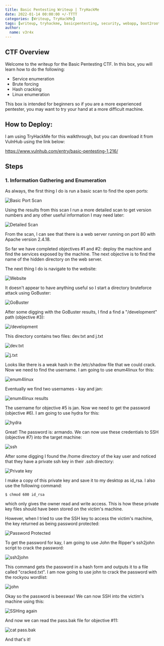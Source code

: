 ```yaml
---
title: Basic Pentesting Writeup | TryHackMe
date: 2022-01-14 00:00:00 +/-TTTT
categories: [Writeup, TryHackMe]
tags: [writeup, tryhackme, basicpentesting, security, webapp, boot2root, cracking,beginner]
author:
  name: v3r4x
---
```


## CTF Overview

Welcome to the writeup for the Basic Pentesting CTF.  In this box, you will learn how to do the following:

- Service enumeration
- Brute forcing
- Hash cracking
- Linux enumeration

This box is intended for beginners so if you are a more experienced pentester, you may want to try your hand at a more difficult machine.

## How to Deploy:

I am using TryHackMe for this walkthrough, but you can download it from VulnHub using the link below:

https://www.vulnhub.com/entry/basic-pentesting-1,216/

## Steps

### 1. Information Gathering and Enumeration

As always, the first thing I do is run a basic scan to find the open ports:

![Basic Port Scan](/assets/posts/20220114/1_nmap_port_scan.png)

Using the results from this scan I run a more detailed scan to get version numbers and any other useful information I may need later:

![Detailed Scan](/assets/posts/20220114/2_detailed_scan.png)

From the scan, I can see that there is a web server running on port 80 with Apache version 2.4.18.

So far we have completed objectives #1 and #2: deploy the machine and find the services exposed by the machine.  The next objective is to find the name of the hidden directory on the web server.

The next thing I do is navigate to the website:

![Website](/assets/posts/20220114/3_website.png)

It doesn't appear to have anything useful so I start a directory bruteforce attack using GoBuster:

![GoBuster](/assets/posts/20220114/4_gobuster.png)

After some digging with the GoBuster results, I find a find a "/development" path (objective #3):

![/development](/assets/posts/20220114/5_development.png)

This directory contains two files: dev.txt and j.txt

![dev.txt](/assets/posts/20220114/6_dev_txt.png)

![j.txt](/assets/posts/20220114/7_j_txt.png)

Looks like there is a weak hash in the /etc/shadow file that we could crack.  Now we need to find the username.  I am going to use enum4linux for this:

![enum4linux](/assets/posts/20220114/8_enum4linux.png)

Eventually we find two usernames - kay and jan:

![enum4linux results](/assets/posts/20220114/9_enum_results.png)

The username for objective #5 is jan.  Now we need to get the password (objective #6).  I am going to use hydra for this:

![hydra](/assets/posts/20220114/10_hydra.png)

Great! The password is: armando.  We can now use these credentials to SSH (objective #7) into the target machine:

![ssh](/assets/posts/20220114/11_ssh.png)

After some digging I found the /home directory of the kay user and noticed that they have a private ssh key in their .ssh directory:

![Private key](/assets/posts/20220114/12_private_key.png)

I make a copy of this private key and save it to my desktop as id_rsa.  I also use the following command:

```
$ chmod 600 id_rsa
```

which only gives the owner read and write access.  This is how these private key files should have been stored on the victim's machine.

However, when I tried to use the SSH key to access the victim's machine, the key returned as being password protected:

![Password Protected](/assets/posts/20220114/13_password_protected.png)

To get the password for kay, I am going to use John the Ripper's ssh2john script to crack the password:

![ssh2john](/assets/posts/20220114/14_ssh2john.png)

This command gets the password in a hash form and outputs it to a file called "cracked.txt".  I am now going to use john to crack the password with the rockyou wordlist:

![john](/assets/posts/20220114/15_kay_password.png)

Okay so the password is beeswax!  We can now SSH into the victim's machine using this:

![SSHing again](/assets/posts/20220114/16_ssh_again.png)

And now we can read the pass.bak file for objective #11:

![cat pass.bak](/assets/posts/20220114/17_final_password.png)

And that's it!
